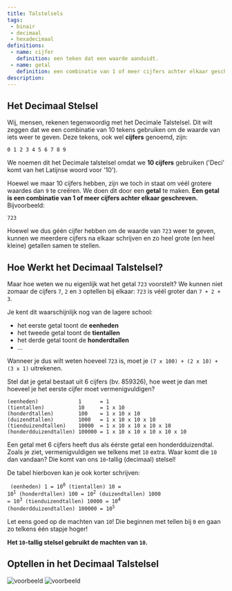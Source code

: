 ```yaml
---
title: Talstelsels
tags: 
 - binair
 - decimaal
 - hexadecimaal
definitions:
 - name: cijfer
   definition: een teken dat een waarde aanduidt.
 - name: getal
   definition: een combinatie van 1 of meer cijfers achter elkaar geschreven.
description: 
---
```


## Het Decimaal Stelsel

Wij, mensen, rekenen tegenwoordig met het Decimale Talstelsel. Dit wilt zeggen dat we een combinatie van 10 tekens gebruiken om de waarde van iets weer te geven. Deze tekens, ook wel **cijfers** genoemd, zijn: 

```
0 1 2 3 4 5 6 7 8 9
```

We noemen dit het Decimale talstelsel omdat we **10 cijfers** gebruiken ('Deci' komt van het Latijnse woord voor '10').

Hoewel we maar 10 cijfers hebben, zijn we toch in staat om véél grotere waardes dan `9` te creëren. We doen dit door een **getal** te maken. **Een getal is een combinatie van 1 of meer cijfers achter elkaar geschreven.** Bijvoorbeeld: 

```
723
```

Hoewel we dus géén cijfer hebben om de waarde van `723` weer te geven, kunnen we meerdere cijfers na elkaar schrijven en zo heel grote (en heel kleine) getallen samen te stellen.

## Hoe Werkt het Decimaal Talstelsel?

Maar hoe weten we nu eigenlijk wat het getal `723` voorstelt? We kunnen niet zomaar de cijfers `7`, `2` en `3` optellen bij elkaar: `723` is véél groter dan `7 + 2 + 3`. 

Je kent dit waarschijnlijk nog van de lagere school: 
 - het eerste getal toont de **eenheden**
 - het tweede getal toont de **tientallen**
 - het derde getal toont de **honderdtallen**
 - ...

Wanneer je dus wilt weten hoeveel `723` is, moet je `(7 x 100) + (2 x 10) + (3 x 1)` uitrekenen.

Stel dat je getal bestaat uit 6 cijfers (bv. 859326), hoe weet je dan met hoeveel je het eerste cijfer moet vermenigvuldigen?

```
(eenheden)             1      = 1 
(tientallen)           10     = 1 x 10 
(honderdtallen)        100    = 1 x 10 x 10 
(duizendtallen)        1000   = 1 x 10 x 10 x 10 
(tienduizendtallen)    10000  = 1 x 10 x 10 x 10 x 10 
(honderdduizendtallen) 100000 = 1 x 10 x 10 x 10 x 10 x 10 
```

Een getal met 6 cijfers heeft dus als éérste getal een honderdduizendtal. Zoals je ziet, vermenigvuldigen we telkens met `10` extra. Waar komt die `10` dan vandaan? Die komt van ons `10`-tallig (decimaal) stelsel!

De tabel hierboven kan je ook korter schrijven:

<code><pre>
(eenheden)             1      = 10<sup>0</sup>
(tientallen)           10     = 10<sup>1</sup>
(honderdtallen)        100    = 10<sup>2</sup>
(duizendtallen)        1000   = 10<sup>3</sup>
(tienduizendtallen)    10000  = 10<sup>4</sup>
(honderdduizendtallen) 100000 = 10<sup>5</sup>
</pre></code>

Let eens goed op de machten van `10`! Die beginnen met tellen bij `0` en gaan zo telkens één stapje hoger!

**Het `10`-tallig stelsel gebruikt de machten van `10`.**

## Optellen in het Decimaal Talstelsel

<img src="{{ site.baseurl }}/assets/img/basis-talstelsels-1.gif" alt="voorbeeld" style="height: auto; max-width: 100%">

<img src="{{ site.baseurl }}/assets/img/basis-talstelsels-2.gif" alt="voorbeeld" style="height: auto; max-width: 100%">